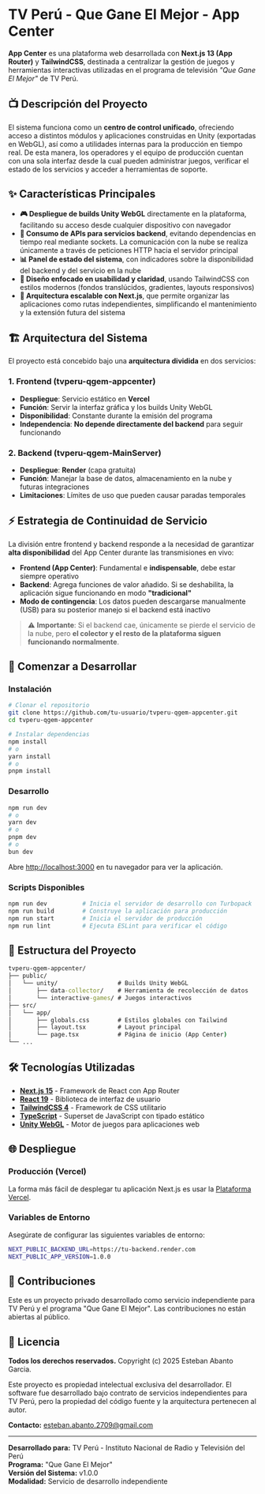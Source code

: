 # TV Perú - Que Gane El Mejor - App Center

**App Center** es una plataforma web desarrollada con **Next.js 13 (App Router)** y **TailwindCSS**, destinada a centralizar la gestión de juegos y herramientas interactivas utilizadas en el programa de televisión *"Que Gane El Mejor"* de TV Perú.

## 📺 Descripción del Proyecto

El sistema funciona como un **centro de control unificado**, ofreciendo acceso a distintos módulos y aplicaciones construidas en Unity (exportadas en WebGL), así como a utilidades internas para la producción en tiempo real. De esta manera, los operadores y el equipo de producción cuentan con una sola interfaz desde la cual pueden administrar juegos, verificar el estado de los servicios y acceder a herramientas de soporte.

## ✨ Características Principales

- **🎮 Despliegue de builds Unity WebGL** directamente en la plataforma, facilitando su acceso desde cualquier dispositivo con navegador
- **🔌 Consumo de APIs para servicios backend**, evitando dependencias en tiempo real mediante sockets. La comunicación con la nube se realiza únicamente a través de peticiones HTTP hacia el servidor principal
- **📊 Panel de estado del sistema**, con indicadores sobre la disponibilidad del backend y del servicio en la nube
- **🎨 Diseño enfocado en usabilidad y claridad**, usando TailwindCSS con estilos modernos (fondos translúcidos, gradientes, layouts responsivos)
- **🚀 Arquitectura escalable con Next.js**, que permite organizar las aplicaciones como rutas independientes, simplificando el mantenimiento y la extensión futura del sistema

## 🏗️ Arquitectura del Sistema

El proyecto está concebido bajo una **arquitectura dividida** en dos servicios:

### 1. Frontend (tvperu-qgem-appcenter)

- **Despliegue**: Servicio estático en **Vercel**
- **Función**: Servir la interfaz gráfica y los builds Unity WebGL
- **Disponibilidad**: Constante durante la emisión del programa
- **Independencia**: **No depende directamente del backend** para seguir funcionando

### 2. Backend (tvperu-qgem-MainServer)

- **Despliegue**: **Render** (capa gratuita)
- **Función**: Manejar la base de datos, almacenamiento en la nube y futuras integraciones
- **Limitaciones**: Límites de uso que pueden causar paradas temporales

## ⚡ Estrategia de Continuidad de Servicio

La división entre frontend y backend responde a la necesidad de garantizar **alta disponibilidad** del App Center durante las transmisiones en vivo:

- **Frontend (App Center)**: Fundamental e **indispensable**, debe estar siempre operativo
- **Backend**: Agrega funciones de valor añadido. Si se deshabilita, la aplicación sigue funcionando en modo **"tradicional"**
- **Modo de contingencia**: Los datos pueden descargarse manualmente (USB) para su posterior manejo si el backend está inactivo

> ⚠️ **Importante**: Si el backend cae, únicamente se pierde el servicio de la nube, pero **el colector y el resto de la plataforma siguen funcionando normalmente**.

## 🚀 Comenzar a Desarrollar

### Instalación

```bash
# Clonar el repositorio
git clone https://github.com/tu-usuario/tvperu-qgem-appcenter.git
cd tvperu-qgem-appcenter

# Instalar dependencias
npm install
# o
yarn install
# o
pnpm install
```

### Desarrollo

```bash
npm run dev
# o
yarn dev
# o
pnpm dev
# o
bun dev
```

Abre [http://localhost:3000](http://localhost:3000) en tu navegador para ver la aplicación.

### Scripts Disponibles

```bash
npm run dev          # Inicia el servidor de desarrollo con Turbopack
npm run build        # Construye la aplicación para producción
npm run start        # Inicia el servidor de producción
npm run lint         # Ejecuta ESLint para verificar el código
```

## 📁 Estructura del Proyecto

``` cmd
tvperu-qgem-appcenter/
├── public/
│   └── unity/                 # Builds Unity WebGL
│       ├── data-collector/    # Herramienta de recolección de datos
│       └── interactive-games/ # Juegos interactivos
├── src/
│   └── app/
│       ├── globals.css        # Estilos globales con Tailwind
│       ├── layout.tsx         # Layout principal
│       └── page.tsx           # Página de inicio (App Center)
└── ...
```

## 🛠️ Tecnologías Utilizadas

- **[Next.js 15](https://nextjs.org/)** - Framework de React con App Router
- **[React 19](https://react.dev/)** - Biblioteca de interfaz de usuario
- **[TailwindCSS 4](https://tailwindcss.com/)** - Framework de CSS utilitario
- **[TypeScript](https://www.typescriptlang.org/)** - Superset de JavaScript con tipado estático
- **[Unity WebGL](https://unity.com/)** - Motor de juegos para aplicaciones web

## 🌐 Despliegue

### Producción (Vercel)

La forma más fácil de desplegar tu aplicación Next.js es usar la [Plataforma Vercel](https://vercel.com/new?utm_medium=default-template&filter=next.js&utm_source=create-next-app&utm_campaign=create-next-app-readme).

### Variables de Entorno

Asegúrate de configurar las siguientes variables de entorno:

```bash
NEXT_PUBLIC_BACKEND_URL=https://tu-backend.render.com
NEXT_PUBLIC_APP_VERSION=1.0.0
```

## 🤝 Contribuciones

Este es un proyecto privado desarrollado como servicio independiente para TV Perú y el programa "Que Gane El Mejor". Las contribuciones no están abiertas al público.

## 📄 Licencia

**Todos los derechos reservados.** Copyright (c) 2025 Esteban Abanto Garcia.

Este proyecto es propiedad intelectual exclusiva del desarrollador. El software fue desarrollado bajo contrato de servicios independientes para TV Perú, pero la propiedad del código fuente y la arquitectura pertenecen al autor.

**Contacto:** <esteban.abanto.2709@gmail.com>

---

**Desarrollado para:** TV Perú - Instituto Nacional de Radio y Televisión del Perú  
**Programa:** "Que Gane El Mejor"  
**Versión del Sistema:** v1.0.0  
**Modalidad:** Servicio de desarrollo independiente
